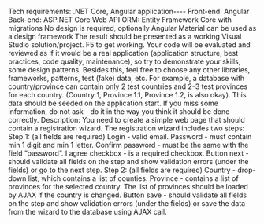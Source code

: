 Tech requirements:
 .NET Core, Angular application----
 Front-end: Angular
 Back-end: ASP.NET Core Web API
 ORM: Entity Framework Core with migrations
 No design is required, optionally Angular Material can be used as a design framework
 The result should be presented as a working Visual Studio solution/project. F5 to get working.
 Your code will be evaluated and reviewed as if it would be a real application (application
 structure, best practices, code quality, maintenance), so try to demonstrate your skills, some
 design patterns. Besides this, feel free to choose any other libraries, frameworks, patterns, test
 (fake) data, etc. For example, a database with country/province can contain only 2 test countries
 and 2-3 test provinces for each country. (Country 1, Province 1.1, Province 1.2, is also okay).
 This data should be seeded on the application start. 
If you miss some information, do not ask - do it in the way you think it should be done
 correctly.
 Description:
 You need to create a simple web page that should contain a registration wizard. The registration
 wizard includes two steps:
 Step 1: (all fields are required)
 Login - valid email.
 Password - must contain min 1 digit and min 1 letter.
 Confirm password - must be the same with the field ”password”.
 I agree checkbox - is a required checkbox.
 Button next - should validate all fields on the step and show validation errors (under the fields)
 or go to the next step.
 Step 2: (all fields are required)
 Country - drop-down list, which contains a list of counties.
 Province - contains a list of provinces for the selected country. The list of provinces should be
 loaded by AJAX if the country is changed.
 Button save - should validate all fields on the step and show validation errors (under the fields)
 or save the data from the wizard to the database using AJAX call.